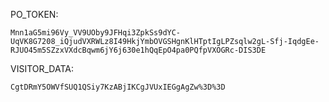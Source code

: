 PO_TOKEN:
```
Mnn1aG5mi96Vy_VV9UOby9JFHqi3ZpkSs9dYC-UqVK8G7208_iQjudVXRWLz8I49HkjYmbOVGSHgnKlHTptIgLPZsqlw2gL-Sfj-IqdgEe-RJUO45m5SZzxVXdcBqwm6jY6j630e1hQqEpO4pa0PQfpVXOGRc-DIS3DE
```
VISITOR_DATA:
```
CgtDRmY5OWVfSUQ1QSiy7KzABjIKCgJVUxIEGgAgZw%3D%3D
```
